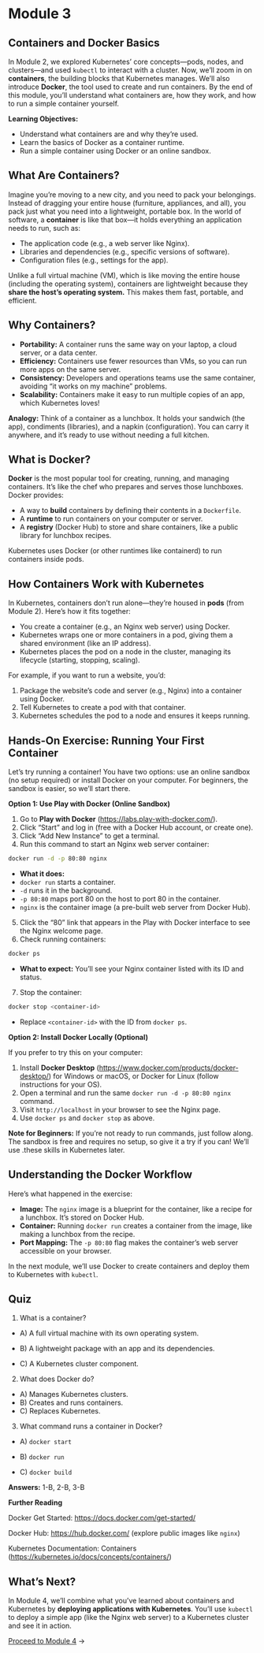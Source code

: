 # Module 3

## Containers and Docker Basics

In Module 2, we explored Kubernetes’ core concepts—pods, nodes, and clusters—and used `kubectl` to interact with a cluster. Now, we’ll zoom in on **containers**, the building blocks that Kubernetes manages. We’ll also introduce **Docker**, the tool used to create and run containers. By the end of this module, you’ll understand what containers are, how they work, and how to run a simple container yourself.

**Learning Objectives:**

- Understand what containers are and why they’re used.
- Learn the basics of Docker as a container runtime.
- Run a simple container using Docker or an online sandbox.

## What Are Containers?

Imagine you’re moving to a new city, and you need to pack your belongings. Instead of dragging your entire house (furniture, appliances, and all), you pack just what you need into a lightweight, portable box. In the world of software, a **container** is like that box—it holds everything an application needs to run, such as:

- The application code (e.g., a web server like Nginx).
- Libraries and dependencies (e.g., specific versions of software).
- Configuration files (e.g., settings for the app).

Unlike a full virtual machine (VM), which is like moving the entire house (including the operating system), containers are lightweight because they **share the host’s operating system.** This makes them fast, portable, and efficient.

## Why Containers?

- **Portability:** A container runs the same way on your laptop, a cloud server, or a data center.
- **Efficiency:** Containers use fewer resources than VMs, so you can run more apps on the same server.
- **Consistency:** Developers and operations teams use the same container, avoiding “it works on my machine” problems.
- **Scalability:** Containers make it easy to run multiple copies of an app, which Kubernetes loves!

**Analogy:** Think of a container as a lunchbox. It holds your sandwich (the app), condiments (libraries), and a napkin (configuration). You can carry it anywhere, and it’s ready to use without needing a full kitchen.

## What is Docker?

**Docker** is the most popular tool for creating, running, and managing containers. It’s like the chef who prepares and serves those lunchboxes. Docker provides:

- A way to **build** containers by defining their contents in a `Dockerfile`.
- A **runtime** to run containers on your computer or server.
- A **registry** (Docker Hub) to store and share containers, like a public library for lunchbox recipes.

Kubernetes uses Docker (or other runtimes like containerd) to run containers inside pods. 

## How Containers Work with Kubernetes

In Kubernetes, containers don’t run alone—they’re housed in **pods** (from Module 2). Here’s how it fits together:

- You create a container (e.g., an Nginx web server) using Docker.
- Kubernetes wraps one or more containers in a pod, giving them a shared environment (like an IP address).
- Kubernetes places the pod on a node in the cluster, managing its lifecycle (starting, stopping, scaling).

For example, if you want to run a website, you’d:

1. Package the website’s code and server (e.g., Nginx) into a container using Docker.
2. Tell Kubernetes to create a pod with that container.
3. Kubernetes schedules the pod to a node and ensures it keeps running.

## Hands-On Exercise: Running Your First Container

Let’s try running a container! You have two options: use an online sandbox (no setup required) or install Docker on your computer. For beginners, the sandbox is easier, so we’ll start there.

**Option 1: Use Play with Docker (Online Sandbox)**

1. Go to **Play with Docker** (https://labs.play-with-docker.com/).
2. Click “Start” and log in (free with a Docker Hub account, or create one).
3. Click “Add New Instance” to get a terminal.
4. Run this command to start an Nginx web server container:

```bash
docker run -d -p 80:80 nginx
```


- **What it does:** 
 - `docker run` starts a container.
 - `-d` runs it in the background.
 - `-p 80:80` maps port 80 on the host to port 80 in the container.
 - `nginx` is the container image (a pre-built web server from Docker Hub).




5. Click the “80” link that appears in the Play with Docker interface to see the Nginx welcome page.
6. Check running containers:
```bash
docker ps
```
- **What to expect:** You’ll see your Nginx container listed with its ID and status.

7. Stop the container:
```bash
docker stop <container-id>
```

- Replace `<container-id>` with the ID from `docker ps`.



**Option 2: Install Docker Locally (Optional)**

If you prefer to try this on your computer:

1. Install **Docker Desktop** (https://www.docker.com/products/docker-desktop/) for Windows or macOS, or Docker for Linux (follow instructions for your OS).
2. Open a terminal and run the same `docker run -d -p 80:80 nginx` command.
3. Visit `http://localhost` in your browser to see the Nginx page.
4. Use `docker ps` and `docker stop` as above.

**Note for Beginners:** If you’re not ready to run commands, just follow along. The sandbox is free and requires no setup, so give it a try if you can! We’ll use .these skills in Kubernetes later.

## Understanding the Docker Workflow

Here’s what happened in the exercise:

- **Image:** The `nginx` image is a blueprint for the container, like a recipe for a lunchbox. It’s stored on Docker Hub.
- **Container:** Running `docker run` creates a container from the image, like making a lunchbox from the recipe.
- **Port Mapping:** The `-p 80:80` flag makes the container’s web server accessible on your browser.

In the next module, we’ll use Docker to create containers and deploy them to Kubernetes with `kubectl`.

## Quiz

1. What is a container?

 - A) A full virtual machine with its own operating system.

 - B) A lightweight package with an app and its dependencies.

 - C) A Kubernetes cluster component.


2. What does Docker do?

 - A) Manages Kubernetes clusters.
 - B) Creates and runs containers.
 - C) Replaces Kubernetes.


3. What command runs a container in Docker?

- A) `docker start`

- B) `docker run`

- C) `docker build`



**Answers:** 1-B, 2-B, 3-B

**Further Reading**

Docker Get Started: https://docs.docker.com/get-started/

Docker Hub: https://hub.docker.com/ (explore public images like `nginx`)

Kubernetes Documentation: Containers (https://kubernetes.io/docs/concepts/containers/)

## What’s Next?

In Module 4, we’ll combine what you’ve learned about containers and Kubernetes by **deploying applications with Kubernetes**. You’ll use `kubectl` to deploy a simple app (like the Nginx web server) to a Kubernetes cluster and see it in action.


[Proceed to Module 4](https://wycliffealphus.github.io/Introduction-to-Kubernetes-and-Cloud-Native-Technologies/modules/03-Deploy.html) →
